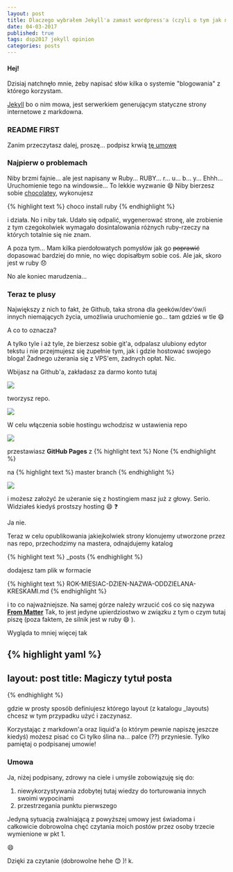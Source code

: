```yaml
---
layout: post
title: Dlaczego wybrałem Jekyll'a zamast wordpress'a (czyli o tym jak narzekam na swoją niewiedzę)
date: 04-03-2017
published: true
tags: dsp2017 jekyll opinion
categories: posts 
--- 
```


#### Hej!

Dzisiaj natchnęło mnie, żeby napisać słów kilka o systemie "blogowania" z którego korzystam. 

[Jekyll](jekyllrb.com) bo o nim mowa, jest serwerkiem generującym statyczne strony internetowe z markdowna. 

<!--more-->

### README FIRST 
Zanim przeczytasz dalej, proszę... podpisz krwią [tę umowę](#agreement)

### Najpierw o problemach

Niby brzmi fajnie... ale jest napisany w Ruby... RUBY... r... u... b... y... Ehhh... Uruchomienie tego na windowsie... To lekkie wyzwanie :smile:
Niby bierzesz sobie [chocolatey](https://chocolatey.org/), wykonujesz 

{% highlight text %}
 choco install ruby
{% endhighlight %}

i działa. No i niby tak. Udało się odpalić, wygenerować stronę, ale zrobienie z tym czegokolwiek wymagało dosintalowania różnych ruby-rzeczy na których totalnie się nie znam.

A poza tym... Mam kilka pierdołowatych pomysłów jak go ~~poprawić~~ dopasować bardziej do mnie, no więc dopisałbym sobie coś. Ale jak, skoro jest w ruby :disappointed:

No ale koniec marudzenia...

### Teraz te plusy

Największy z nich to fakt, że Github, taka strona dla geeków/dev'ów/i innych niemających życia, umożliwia uruchomienie go... tam gdzieś w tle :smile:

A co to oznacza?

A tylko tyle i aż tyle, że bierzesz sobie git'a, odpalasz ulubiony edytor tekstu i nie przejmujesz się zupełnie tym, jak i gdzie hostować swojego bloga! Żadnego użerania się z VPS'em, żadnych opłat. Nic. 

Wbijasz na Github'a, zakładasz za darmo konto tutaj

<img src="{{site.baserl}}/images/gh_registration_screen.jpg">

tworzysz repo.

<img src="{{site.baserl}}/images/gh_create_repo_screen.png">

W celu włączenia sobie hostingu wchodzisz w ustawienia repo

<img src="{{site.baserl}}/images/gh_go_to_setting_screen.png">

przestawiasz **GitHub Pages** z 
{% highlight text %}
 None
{% endhighlight %}

na 
{% highlight text %}
 master branch
{% endhighlight %}

<img src="{{site.baserl}}/images/gh_enable_sites_screen.png">

i możesz założyć że użeranie się z hostingiem masz już z głowy. Serio. Widziałeś kiedyś prostszy hosting :smile: :question: 

Ja nie.

Teraz w celu opublikowania jakiejkolwiek strony klonujemy utworzone przez nas repo, przechodzimy na mastera, odnajdujemy katalog 

{% highlight text %}
  _posts
{% endhighlight %}

dodajesz tam plik w formacie 

{% highlight text %}
 ROK-MIESIAC-DZIEN-NAZWA-ODDZIELANA-KRESKAMI.md
{% endhighlight %}

i to co najważniejsze. Na samej górze należy wrzucić coś co się nazywa **[From Matter](https://jekyllrb.com/docs/frontmatter/)** Tak, to jest jedyne upierdziostwo w związku z tym o czym tutaj piszę (poza faktem, że silnik jest w ruby :smile: ).

Wygląda to mniej więcej tak

{% highlight yaml %}
---
layout: post
title: Magiczy tytuł posta
---
{% endhighlight %}

gdzie w prosty sposób definiujesz którego layout (z katalogu _layouts) chcesz w tym przypadku użyć i zaczynasz.

Korzystając z markdown'a oraz liquid'a (o którym pewnie napiszę jeszcze kiedyś) możesz pisać co Ci tylko ślina na... palce (??) przyniesie. Tylko pamiętaj o podpisanej umowie!


<a name="agreement"></a>

### Umowa

Ja, niżej podpisany, zdrowy na ciele i umyśle zobowiązuję się do:
1. niewykorzystywania zdobytej tutaj wiedzy do torturowania innych swoimi wypocinami
2. przestrzegania punktu pierwszego

Jedyną sytuacją zwalniającą z powyższej umowy jest świadoma i całkowicie dobrowolna chęć czytania moich postów przez osoby trzecie wymienione w pkt 1.

:smile:

Dzięki za czytanie (dobrowolne hehe :blush: )! 
k.
